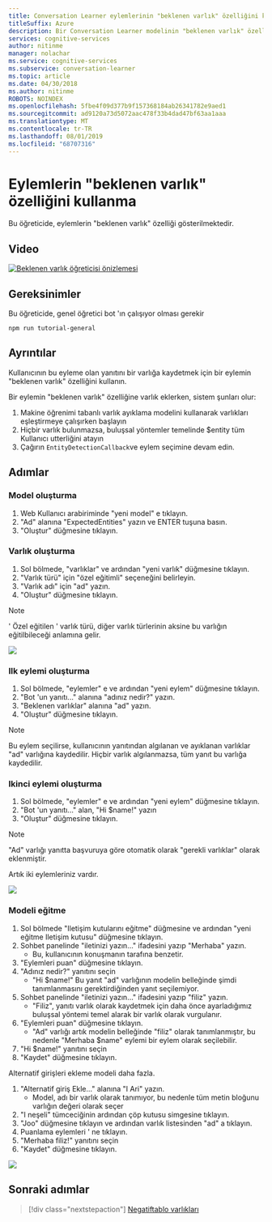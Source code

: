 ```yaml
---
title: Conversation Learner eylemlerinin "beklenen varlık" özelliğini kullanma-Microsoft bilişsel hizmetler | Microsoft Docs
titleSuffix: Azure
description: Bir Conversation Learner modelinin "beklenen varlık" özelliğini nasıl kullanacağınızı öğrenin.
services: cognitive-services
author: nitinme
manager: nolachar
ms.service: cognitive-services
ms.subservice: conversation-learner
ms.topic: article
ms.date: 04/30/2018
ms.author: nitinme
ROBOTS: NOINDEX
ms.openlocfilehash: 5fbe4f09d377b9f157368184ab26341782e9aed1
ms.sourcegitcommit: ad9120a73d5072aac478f33b4dad47bf63aa1aaa
ms.translationtype: MT
ms.contentlocale: tr-TR
ms.lasthandoff: 08/01/2019
ms.locfileid: "68707316"
---
```

# <a name="how-to-use-the-expected-entity-property-of-actions"></a>Eylemlerin "beklenen varlık" özelliğini kullanma

Bu öğreticide, eylemlerin "beklenen varlık" özelliği gösterilmektedir.

## <a name="video"></a>Video

[![Beklenen varlık öğreticisi önizlemesi](https://aka.ms/cl_Tutorial_v3_ExpectedEntity_Preview)](https://aka.ms/cl_Tutorial_v3_ExpectedEntity)

## <a name="requirements"></a>Gereksinimler
Bu öğreticide, genel öğretici bot 'ın çalışıyor olması gerekir

    npm run tutorial-general

## <a name="details"></a>Ayrıntılar
Kullanıcının bu eyleme olan yanıtını bir varlığa kaydetmek için bir eylemin "beklenen varlık" özelliğini kullanın.

Bir eylemin "beklenen varlık" özelliğine varlık eklerken, sistem şunları olur:

1. Makine öğrenimi tabanlı varlık ayıklama modelini kullanarak varlıkları eşleştirmeye çalışırken başlayın
2. Hiçbir varlık bulunmazsa, buluşsal yöntemler temelinde $entity tüm Kullanıcı utterliğini atayın
3. Çağırın `EntityDetectionCallback`ve eylem seçimine devam edin.

## <a name="steps"></a>Adımlar

### <a name="create-the-model"></a>Model oluşturma

1. Web Kullanıcı arabiriminde "yeni model" e tıklayın.
2. "Ad" alanına "ExpectedEntities" yazın ve ENTER tuşuna basın.
3. "Oluştur" düğmesine tıklayın.

### <a name="entity-creation"></a>Varlık oluşturma

1. Sol bölmede, "varlıklar" ve ardından "yeni varlık" düğmesine tıklayın.
2. "Varlık türü" için "özel eğitimli" seçeneğini belirleyin.
3. "Varlık adı" için "ad" yazın.
4. "Oluştur" düğmesine tıklayın.

> [!NOTE]
> ' Özel eğitilen ' varlık türü, diğer varlık türlerinin aksine bu varlığın eğitilbileceği anlamına gelir.

![](../media/tutorial4_entities.PNG)

### <a name="create-the-first-action"></a>Ilk eylemi oluşturma

1. Sol bölmede, "eylemler" e ve ardından "yeni eylem" düğmesine tıklayın.
2. "Bot 'un yanıtı..." alanına "adınız nedir?" yazın.
3. "Beklenen varlıklar" alanına "ad" yazın.
4. "Oluştur" düğmesine tıklayın.

> [!NOTE]
> Bu eylem seçilirse, kullanıcının yanıtından algılanan ve ayıklanan varlıklar "ad" varlığına kaydedilir. Hiçbir varlık algılanmazsa, tüm yanıt bu varlığa kaydedilir.

### <a name="create-the-second-action"></a>Ikinci eylemi oluşturma

1. Sol bölmede, "eylemler" e ve ardından "yeni eylem" düğmesine tıklayın.
2. "Bot 'un yanıtı..." alan, "Hi $name!" yazın
3. "Oluştur" düğmesine tıklayın.

> [!NOTE]
> "Ad" varlığı yanıtta başvuruya göre otomatik olarak "gerekli varlıklar" olarak eklenmiştir.

Artık iki eylemleriniz vardır.

![](../media/tutorial4_actions.PNG)

### <a name="train-the-model"></a>Modeli eğitme

1. Sol bölmede "Iletişim kutularını eğitme" düğmesine ve ardından "yeni eğitme Iletişim kutusu" düğmesine tıklayın.
2. Sohbet panelinde "iletinizi yazın..." ifadesini yazıp "Merhaba" yazın.
    - Bu, kullanıcının konuşmanın tarafına benzetir.
3. "Eylemleri puan" düğmesine tıklayın.
4. "Adınız nedir?" yanıtını seçin
    - "Hi $name!" Bu yanıt "ad" varlığının modelin belleğinde şimdi tanımlanmasını gerektirdiğinden yanıt seçilemiyor.
5. Sohbet panelinde "iletinizi yazın..." ifadesini yazıp "filiz" yazın.
    - "Filiz", yanıtı varlık olarak kaydetmek için daha önce ayarladığımız buluşsal yöntemi temel alarak bir varlık olarak vurgulanır.
6. "Eylemleri puan" düğmesine tıklayın.
    - "Ad" varlığı artık modelin belleğinde "filiz" olarak tanımlanmıştır, bu nedenle "Merhaba $name" eylemi bir eylem olarak seçilebilir.
7. "Hi $name!" yanıtını seçin
8. "Kaydet" düğmesine tıklayın.

Alternatif girişleri ekleme modeli daha fazla.

1. "Alternatif giriş Ekle..." alanına "I Ari" yazın.
    - Model, adı bir varlık olarak tanımıyor, bu nedenle tüm metin bloğunu varlığın değeri olarak seçer
2. "I neşeli" tümceciğinin ardından çöp kutusu simgesine tıklayın.
3. "Joo" düğmesine tıklayın ve ardından varlık listesinden "ad" a tıklayın.
4. Puanlama eylemleri ' ne tıklayın.
5. "Merhaba filiz!" yanıtını seçin
6. "Kaydet" düğmesine tıklayın.

![](../media/tutorial4_dialogs.PNG)

## <a name="next-steps"></a>Sonraki adımlar

> [!div class="nextstepaction"]
> [Negatiftablo varlıkları](./06-negatable-entities.md)
